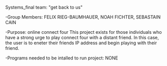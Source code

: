 Systems_final
team: "get back to us"

-Group Members:
FELIX RIEG-BAUMHAUER, NOAH FICHTER, SEBASTAIN CAIN

-Purpose: online connect four
This project exists for those individuals who have a strong urge to play connect four with a distant friend. In this case, the user is to eneter their friends IP address and begin playing with their friend.

-Programs needed to be intalled to run project:
NONE


